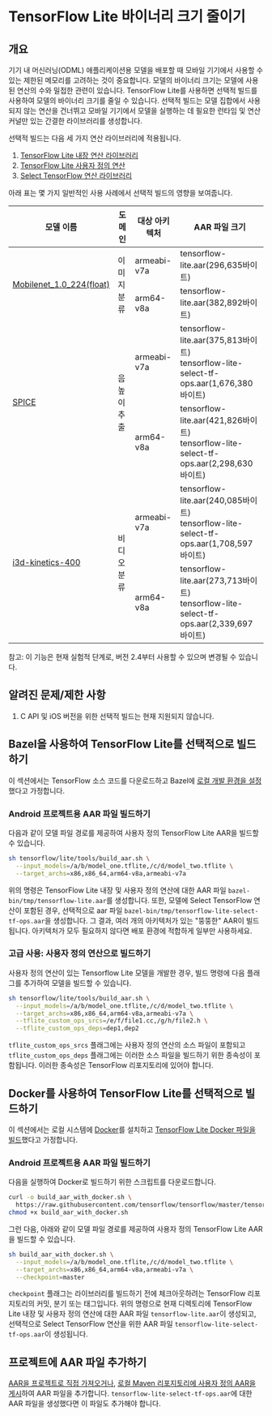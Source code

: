 # TensorFlow Lite 바이너리 크기 줄이기

## 개요

기기 내 머신러닝(ODML) 애플리케이션용 모델을 배포할 때 모바일 기기에서 사용할 수 있는 제한된 메모리를 고려하는 것이 중요합니다. 모델의 바이너리 크기는 모델에 사용된 연산의 수와 밀접한 관련이 있습니다. TensorFlow Lite를 사용하면 선택적 빌드를 사용하여 모델의 바이너리 크기를 줄일 수 있습니다. 선택적 빌드는 모델 집합에서 사용되지 않는 연산을 건너뛰고 모바일 기기에서 모델을 실행하는 데 필요한 런타임 및 연산 커널만 있는 간결한 라이브러리를 생성합니다.

선택적 빌드는 다음 세 가지 연산 라이브러리에 적용됩니다.

1. [TensorFlow Lite 내장 연산 라이브러리](https://www.tensorflow.org/lite/guide/ops_compatibility)
2. [TensorFlow Lite 사용자 정의 연산](https://www.tensorflow.org/lite/guide/ops_custom)
3. [Select TensorFlow 연산 라이브러리](https://www.tensorflow.org/lite/guide/ops_select)

아래 표는 몇 가지 일반적인 사용 사례에서 선택적 빌드의 영향을 보여줍니다.

<table>
  <thead>
    <tr>
      <th>모델 이름</th>
      <th>도메인</th>
      <th>대상 아키텍처</th>
      <th>AAR 파일 크기</th>
    </tr>
  </thead>
  <tr>
    <td rowspan="2"><a href="https://storage.googleapis.com/download.tensorflow.org/models/mobilenet_v1_2018_08_02/mobilenet_v1_1.0_224.tgz">Mobilenet_1.0_224(float)</a></td>
    <td rowspan="2">이미지 분류</td>
    <td>armeabi-v7a</td>
    <td>tensorflow-lite.aar(296,635바이트)</td>
  </tr>
   <tr>
    <td>arm64-v8a</td>
    <td>tensorflow-lite.aar(382,892바이트)</td>
  </tr>
  <tr>
    <td rowspan="2"><a href="https://tfhub.dev/google/lite-model/spice/">SPICE</a></td>
    <td rowspan="2">음높이 추출</td>
    <td>armeabi-v7a</td>
    <td>tensorflow-lite.aar(375,813바이트) <br>tensorflow-lite-select-tf-ops.aar(1,676,380바이트)</td>
  </tr>
   <tr>
    <td>arm64-v8a</td>
    <td>tensorflow-lite.aar(421,826바이트) <br>tensorflow-lite-select-tf-ops.aar(2,298,630바이트)</td>
  </tr>
  <tr>
    <td rowspan="2"><a href="https://tfhub.dev/deepmind/i3d-kinetics-400/1">i3d-kinetics-400</a></td>
    <td rowspan="2">비디오 분류</td>
    <td>armeabi-v7a</td>
    <td>tensorflow-lite.aar(240,085바이트) <br>tensorflow-lite-select-tf-ops.aar(1,708,597바이트)</td>
  </tr>
   <tr>
    <td>arm64-v8a</td>
    <td>tensorflow-lite.aar(273,713바이트) <br>tensorflow-lite-select-tf-ops.aar(2,339,697바이트)</td>
  </tr>
 </table>

참고: 이 기능은 현재 실험적 단계로, 버전 2.4부터 사용할 수 있으며 변경될 수 있습니다.

## 알려진 문제/제한 사항

1. C API 및 iOS 버전을 위한 선택적 빌드는 현재 지원되지 않습니다.

## Bazel을 사용하여 TensorFlow Lite를 선택적으로 빌드하기

이 섹션에서는 TensorFlow 소스 코드를 다운로드하고 Bazel에 [로컬 개발 환경을 설정](https://www.tensorflow.org/lite/guide/android#build_tensorflow_lite_locally)했다고 가정합니다.

### Android 프로젝트용 AAR 파일 빌드하기

다음과 같이 모델 파일 경로를 제공하여 사용자 정의 TensorFlow Lite AAR을 빌드할 수 있습니다.

```sh
sh tensorflow/lite/tools/build_aar.sh \
  --input_models=/a/b/model_one.tflite,/c/d/model_two.tflite \
  --target_archs=x86,x86_64,arm64-v8a,armeabi-v7a
```

위의 명령은 TensorFlow Lite 내장 및 사용자 정의 연산에 대한 AAR 파일 `bazel-bin/tmp/tensorflow-lite.aar`를 생성합니다. 또한, 모델에 Select TensorFlow 연산이 포함된 경우, 선택적으로 aar 파일 `bazel-bin/tmp/tensorflow-lite-select-tf-ops.aar`을 생성합니다. 그 결과, 여러 개의 아키텍처가 있는 "뚱뚱한" AAR이 빌드됩니다. 아키텍처가 모두 필요하지 않다면 배포 환경에 적합하게 일부만 사용하세요.

### 고급 사용: 사용자 정의 연산으로 빌드하기

사용자 정의 연산이 있는 Tensorflow Lite 모델을 개발한 경우, 빌드 명령에 다음 플래그를 추가하여 모델을 빌드할 수 있습니다.

```sh
sh tensorflow/lite/tools/build_aar.sh \
  --input_models=/a/b/model_one.tflite,/c/d/model_two.tflite \
  --target_archs=x86,x86_64,arm64-v8a,armeabi-v7a \
  --tflite_custom_ops_srcs=/e/f/file1.cc,/g/h/file2.h \
  --tflite_custom_ops_deps=dep1,dep2
```

`tflite_custom_ops_srcs` 플래그에는 사용자 정의 연산의 소스 파일이 포함되고 `tflite_custom_ops_deps` 플래그에는 이러한 소스 파일을 빌드하기 위한 종속성이 포함됩니다. 이러한 종속성은 TensorFlow 리포지토리에 있어야 합니다.

## Docker를 사용하여 TensorFlow Lite를 선택적으로 빌드하기

이 섹션에서는 로컬 시스템에 [Docker](https://docs.docker.com/get-docker/)를 설치하고 [TensorFlow Lite Docker 파일을 빌드](https://www.tensorflow.org/lite/guide/android#set_up_build_environment_using_docker)했다고 가정합니다.

### Android 프로젝트용 AAR 파일 빌드하기

다음을 실행하여 Docker로 빌드하기 위한 스크립트를 다운로드합니다.

```sh
curl -o build_aar_with_docker.sh \
  https://raw.githubusercontent.com/tensorflow/tensorflow/master/tensorflow/lite/tools/build_aar_with_docker.sh &&
chmod +x build_aar_with_docker.sh
```

그런 다음, 아래와 같이 모델 파일 경로를 제공하여 사용자 정의 TensorFlow Lite AAR을 빌드할 수 있습니다.

```sh
sh build_aar_with_docker.sh \
  --input_models=/a/b/model_one.tflite,/c/d/model_two.tflite \
  --target_archs=x86,x86_64,arm64-v8a,armeabi-v7a \
  --checkpoint=master
```

`checkpoint` 플래그는 라이브러리를 빌드하기 전에 체크아웃하려는 TensorFlow 리포지토리의 커밋, 분기 또는 태그입니다. 위의 명령으로 현재 디렉토리에 TensorFlow Lite 내장 및 사용자 정의 연산에 대한 AAR 파일 `tensorflow-lite.aar`이 생성되고, 선택적으로 Select TensorFlow 연산을 위한 AAR 파일 `tensorflow-lite-select-tf-ops.aar`이 생성됩니다.

## 프로젝트에 AAR 파일 추가하기

[AAR을 프로젝트로 직접 가져오거나](https://www.tensorflow.org/lite/guide/android#add_aar_directly_to_project), [로컬 Maven 리포지토리에 사용자 정의 AAR을 게시](https://www.tensorflow.org/lite/guide/android#install_aar_to_local_maven_repository)하여 AAR 파일을 추가합니다. `tensorflow-lite-select-tf-ops.aar`에 대한 AAR 파일을 생성했다면 이 파일도 추가해야 합니다.
